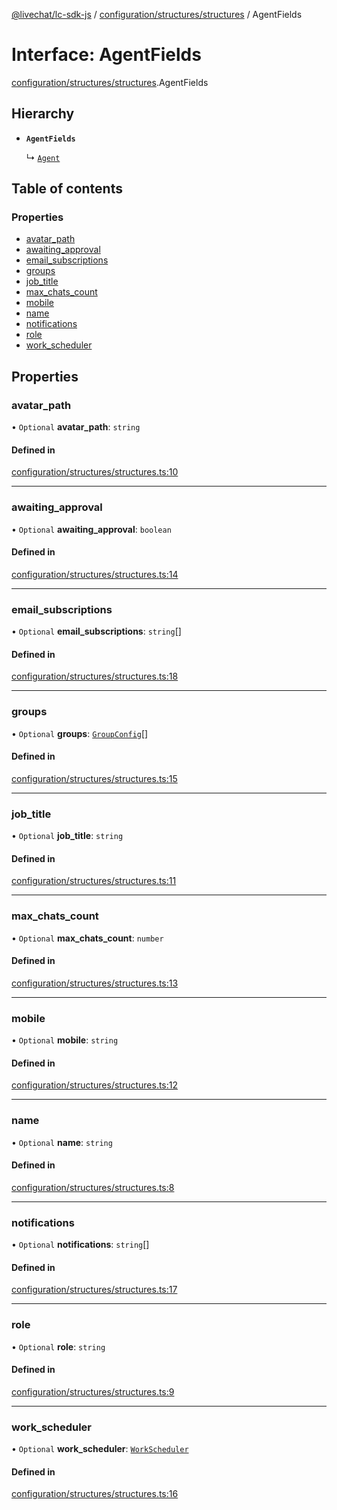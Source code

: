 [@livechat/lc-sdk-js](../README.md) / [configuration/structures/structures](../modules/configuration_structures_structures.md) / AgentFields

# Interface: AgentFields

[configuration/structures/structures](../modules/configuration_structures_structures.md).AgentFields

## Hierarchy

- **`AgentFields`**

  ↳ [`Agent`](configuration_structures_structures.Agent.md)

## Table of contents

### Properties

- [avatar\_path](configuration_structures_structures.AgentFields.md#avatar_path)
- [awaiting\_approval](configuration_structures_structures.AgentFields.md#awaiting_approval)
- [email\_subscriptions](configuration_structures_structures.AgentFields.md#email_subscriptions)
- [groups](configuration_structures_structures.AgentFields.md#groups)
- [job\_title](configuration_structures_structures.AgentFields.md#job_title)
- [max\_chats\_count](configuration_structures_structures.AgentFields.md#max_chats_count)
- [mobile](configuration_structures_structures.AgentFields.md#mobile)
- [name](configuration_structures_structures.AgentFields.md#name)
- [notifications](configuration_structures_structures.AgentFields.md#notifications)
- [role](configuration_structures_structures.AgentFields.md#role)
- [work\_scheduler](configuration_structures_structures.AgentFields.md#work_scheduler)

## Properties

### avatar\_path

• `Optional` **avatar\_path**: `string`

#### Defined in

[configuration/structures/structures.ts:10](https://github.com/livechat/lc-sdk-js/blob/8462be9/src/configuration/structures/structures.ts#L10)

___

### awaiting\_approval

• `Optional` **awaiting\_approval**: `boolean`

#### Defined in

[configuration/structures/structures.ts:14](https://github.com/livechat/lc-sdk-js/blob/8462be9/src/configuration/structures/structures.ts#L14)

___

### email\_subscriptions

• `Optional` **email\_subscriptions**: `string`[]

#### Defined in

[configuration/structures/structures.ts:18](https://github.com/livechat/lc-sdk-js/blob/8462be9/src/configuration/structures/structures.ts#L18)

___

### groups

• `Optional` **groups**: [`GroupConfig`](configuration_structures_structures.GroupConfig.md)[]

#### Defined in

[configuration/structures/structures.ts:15](https://github.com/livechat/lc-sdk-js/blob/8462be9/src/configuration/structures/structures.ts#L15)

___

### job\_title

• `Optional` **job\_title**: `string`

#### Defined in

[configuration/structures/structures.ts:11](https://github.com/livechat/lc-sdk-js/blob/8462be9/src/configuration/structures/structures.ts#L11)

___

### max\_chats\_count

• `Optional` **max\_chats\_count**: `number`

#### Defined in

[configuration/structures/structures.ts:13](https://github.com/livechat/lc-sdk-js/blob/8462be9/src/configuration/structures/structures.ts#L13)

___

### mobile

• `Optional` **mobile**: `string`

#### Defined in

[configuration/structures/structures.ts:12](https://github.com/livechat/lc-sdk-js/blob/8462be9/src/configuration/structures/structures.ts#L12)

___

### name

• `Optional` **name**: `string`

#### Defined in

[configuration/structures/structures.ts:8](https://github.com/livechat/lc-sdk-js/blob/8462be9/src/configuration/structures/structures.ts#L8)

___

### notifications

• `Optional` **notifications**: `string`[]

#### Defined in

[configuration/structures/structures.ts:17](https://github.com/livechat/lc-sdk-js/blob/8462be9/src/configuration/structures/structures.ts#L17)

___

### role

• `Optional` **role**: `string`

#### Defined in

[configuration/structures/structures.ts:9](https://github.com/livechat/lc-sdk-js/blob/8462be9/src/configuration/structures/structures.ts#L9)

___

### work\_scheduler

• `Optional` **work\_scheduler**: [`WorkScheduler`](configuration_structures_structures.WorkScheduler.md)

#### Defined in

[configuration/structures/structures.ts:16](https://github.com/livechat/lc-sdk-js/blob/8462be9/src/configuration/structures/structures.ts#L16)
